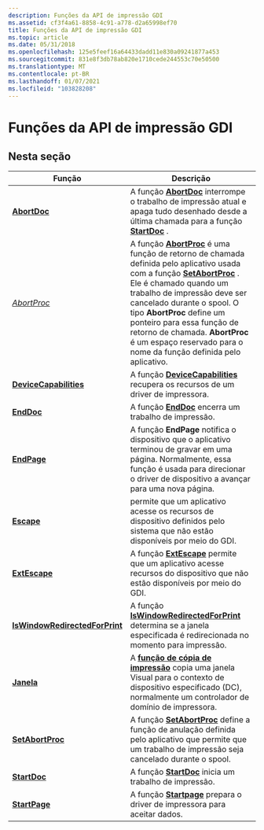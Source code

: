 ```yaml
---
description: Funções da API de impressão GDI
ms.assetid: cf3f4a61-8858-4c91-a778-d2a65998ef70
title: Funções da API de impressão GDI
ms.topic: article
ms.date: 05/31/2018
ms.openlocfilehash: 125e5feef16a64433dadd11e830a09241877a453
ms.sourcegitcommit: 831e8f3db78ab820e1710cede244553c70e50500
ms.translationtype: MT
ms.contentlocale: pt-BR
ms.lasthandoff: 01/07/2021
ms.locfileid: "103828208"
---
```

# <a name="gdi-print-api-functions"></a>Funções da API de impressão GDI

## <a name="in-this-section"></a>Nesta seção



| Função                                                                    | Descrição                                                                                                                                                                                                                                                                                                                                                                    |
|-----------------------------------------------------------------------------|--------------------------------------------------------------------------------------------------------------------------------------------------------------------------------------------------------------------------------------------------------------------------------------------------------------------------------------------------------------------------------|
| [**AbortDoc**](/windows/desktop/api/Wingdi/nf-wingdi-abortdoc)<br/>                                     | A função [**AbortDoc**](/windows/desktop/api/wingdi/nf-wingdi-abortdoc) interrompe o trabalho de impressão atual e apaga tudo desenhado desde a última chamada para a função [**StartDoc**](/windows/desktop/api/Wingdi/nf-wingdi-startdoca) .<br/>                                                                                                                                                                                                 |
| [*AbortProc*](/windows/desktop/api/Wingdi/nc-wingdi-abortproc)<br/>                                     | A função [**AbortProc**](/windows/desktop/api/wingdi/nc-wingdi-abortproc) é uma função de retorno de chamada definida pelo aplicativo usada com a função [**SetAbortProc**](/windows/desktop/api/Wingdi/nf-wingdi-setabortproc) . Ele é chamado quando um trabalho de impressão deve ser cancelado durante o spool. O tipo **AbortProc** define um ponteiro para essa função de retorno de chamada. **AbortProc** é um espaço reservado para o nome da função definida pelo aplicativo.<br/> |
| [**DeviceCapabilities**](/windows/desktop/api/WinGdi/nf-wingdi-devicecapabilitiesa)<br/>                 | A função [**DeviceCapabilities**](/windows/desktop/api/wingdi/nf-wingdi-devicecapabilitiesa) recupera os recursos de um driver de impressora.<br/>                                                                                                                                                                                                                                                       |
| [**EndDoc**](/windows/desktop/api/Wingdi/nf-wingdi-enddoc)<br/>                                         | A função [**EndDoc**](/windows/desktop/api/wingdi/nf-wingdi-enddoc) encerra um trabalho de impressão.<br/>                                                                                                                                                                                                                                                                                                             |
| [**EndPage**](/windows/desktop/api/Wingdi/nf-wingdi-endpage)<br/>                                       | A função **EndPage** notifica o dispositivo que o aplicativo terminou de gravar em uma página. Normalmente, essa função é usada para direcionar o driver de dispositivo a avançar para uma nova página.<br/>                                                                                                                                                                             |
| [**Escape**](/windows/desktop/api/Wingdi/nf-wingdi-escape)<br/>                                         | permite que um aplicativo acesse os recursos de dispositivo definidos pelo sistema que não estão disponíveis por meio do GDI.<br/>                                                                                                                                                                                                                                                         |
| [**ExtEscape**](/windows/desktop/api/Wingdi/nf-wingdi-extescape)<br/>                                   | A função [**ExtEscape**](/windows/desktop/api/wingdi/nf-wingdi-extescape) permite que um aplicativo acesse recursos do dispositivo que não estão disponíveis por meio do GDI.<br/>                                                                                                                                                                                                                                |
| [**IsWindowRedirectedForPrint**](iswindowredirectedforprint.md)<br/> | A função [**IsWindowRedirectedForPrint**](iswindowredirectedforprint.md) determina se a janela especificada é redirecionada no momento para impressão.<br/>                                                                                                                                                                                                         |
| [**Janela**](/windows/desktop/api/Winuser/nf-winuser-printwindow)<br/>                               | A [**função de cópia de impressão**](/windows/desktop/api/winuser/nf-winuser-printwindow) copia uma janela Visual para o contexto de dispositivo especificado (DC), normalmente um controlador de domínio de impressora.<br/>                                                                                                                                                                                                                              |
| [**SetAbortProc**](/windows/desktop/api/Wingdi/nf-wingdi-setabortproc)<br/>                             | A função [**SetAbortProc**](/windows/desktop/api/wingdi/nf-wingdi-setabortproc) define a função de anulação definida pelo aplicativo que permite que um trabalho de impressão seja cancelado durante o spool.<br/>                                                                                                                                                                                                               |
| [**StartDoc**](/windows/desktop/api/Wingdi/nf-wingdi-startdoca)<br/>                                     | A função [**StartDoc**](/windows/desktop/api/wingdi/nf-wingdi-startdoca) inicia um trabalho de impressão.<br/>                                                                                                                                                                                                                                                                                                       |
| [**StartPage**](/windows/desktop/api/Wingdi/nf-wingdi-startpage)<br/>                                   | A função [**Startpage**](/windows/desktop/api/wingdi/nf-wingdi-startpage) prepara o driver de impressora para aceitar dados.<br/>                                                                                                                                                                                                                                                                             |



 

 

